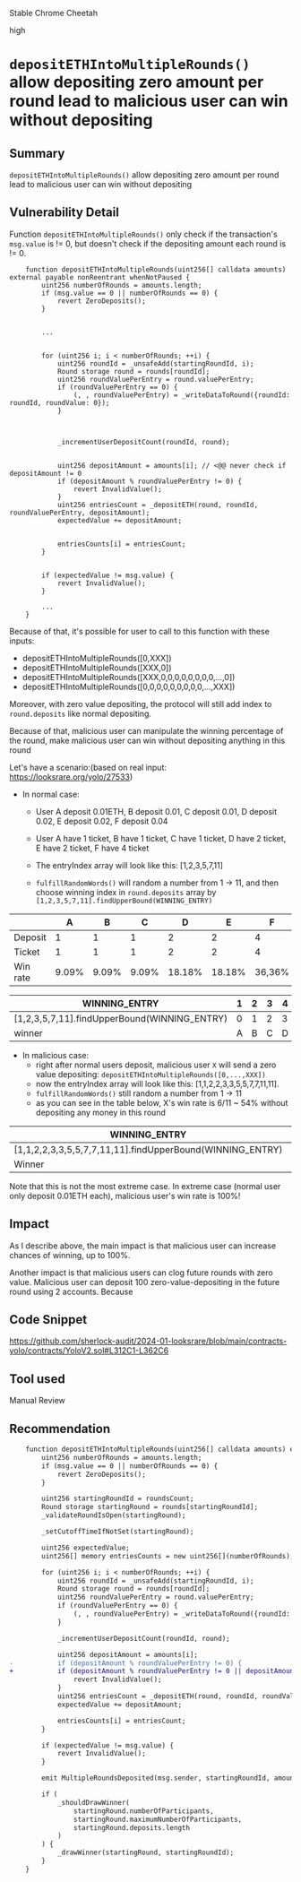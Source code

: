 Stable Chrome Cheetah

high

# `depositETHIntoMultipleRounds()` allow depositing zero amount per round lead to malicious user can win without depositing

## Summary
`depositETHIntoMultipleRounds()` allow depositing zero amount per round lead to malicious user can win without depositing
## Vulnerability Detail
Function `depositETHIntoMultipleRounds()` only check if the transaction's `msg.value` is != 0, but doesn't check if the depositing amount each round is != 0.  
```solidity
    function depositETHIntoMultipleRounds(uint256[] calldata amounts) external payable nonReentrant whenNotPaused {
        uint256 numberOfRounds = amounts.length;
        if (msg.value == 0 || numberOfRounds == 0) {
            revert ZeroDeposits();
        }


        ...


        for (uint256 i; i < numberOfRounds; ++i) {
            uint256 roundId = _unsafeAdd(startingRoundId, i);
            Round storage round = rounds[roundId];
            uint256 roundValuePerEntry = round.valuePerEntry;
            if (roundValuePerEntry == 0) {
                (, , roundValuePerEntry) = _writeDataToRound({roundId: roundId, roundValue: 0});
            }



            _incrementUserDepositCount(roundId, round);


            uint256 depositAmount = amounts[i]; // <@@ never check if depositAmount != 0
            if (depositAmount % roundValuePerEntry != 0) {
                revert InvalidValue();
            }
            uint256 entriesCount = _depositETH(round, roundId, roundValuePerEntry, depositAmount);
            expectedValue += depositAmount;


            entriesCounts[i] = entriesCount;
        }


        if (expectedValue != msg.value) {
            revert InvalidValue();
        }

        ...
    }

```

Because of that, it's possible for user to call to this function with these inputs:
- depositETHIntoMultipleRounds([0,XXX])
- depositETHIntoMultipleRounds([XXX,0])
- depositETHIntoMultipleRounds([XXX,0,0,0,0,0,0,0,0,...,0])
- depositETHIntoMultipleRounds([0,0,0,0,0,0,0,0,0,...,XXX])

Moreover, with zero value depositing, the protocol will still add index to `round.deposits` like normal depositing.

Because of that, malicious user can manipulate the winning percentage of the round, make malicious user can win without depositing anything in this round

Let's have a scenario:(based on real input: https://looksrare.org/yolo/27533)
- In normal case:
    + User A deposit 0.01ETH, B deposit 0.01, C deposit 0.01, D deposit 0.02, E deposit 0.02, F deposit 0.04
    + User A have 1 ticket, B have 1 ticket, C have 1 ticket, D have 2 ticket, E have 2 ticket, F have 4 ticket
    + The entryIndex array will look like this: [1,2,3,5,7,11]

    + `fulfillRandomWords()` will random a number from 1 -> 11, and then choose winning index in `round.deposits` array by `[1,2,3,5,7,11].findUpperBound(WINNING_ENTRY)`

|          | A     | B     | C     | D      | E      | F      |
|----------|-------|-------|-------|--------|--------|--------|
| Deposit  | 1     | 1     | 1     | 2      | 2      | 4      |
| Ticket   | 1     | 1     | 1     | 2      | 2      | 4      |
| Win rate | 9.09% | 9.09% | 9.09% | 18.18% | 18.18% | 36,36% |


| WINNING_ENTRY                                | 1 | 2 | 3 | 4 | 5 | 6 | 7 | 8 | 9 | 10 | 11 |
|----------------------------------------------|---|---|---|---|---|---|---|---|---|----|----|
| [1,2,3,5,7,11].findUpperBound(WINNING_ENTRY) | 0 | 1 | 2 | 3 | 3 | 4 | 4 | 5 | 5 | 5  | 5  |
| winner                                       | A | B | C | D | D | E | E | F | F | F  | F  |

- In malicious case:
    + right after normal users deposit, malicious user `X` will send a zero value depositing:  `depositETHIntoMultipleRounds([0,...,XXX])`
    + now the entryIndex array will look like this: [1,1,2,2,3,3,5,5,7,7,11,11].
    + `fulfillRandomWords()` still random a number from 1 -> 11
    + as you can see in the table below, X's win rate is 6/11 ~ 54% without depositing any money in this round

| WINNING_ENTRY                                             | 1 | 2 | 3 | 4 | 5 | 6 | 7 | 8  | 9  | 10 | 11 |
|-----------------------------------------------------------|---|---|---|---|---|---|---|----|----|----|----|
| [1,1,2,2,3,3,5,5,7,7,11,11].findUpperBound(WINNING_ENTRY) | 1 | 3 | 5 | 6 | 7 | 8 | 9 | 10 | 10 | 10 | 11 |
| Winner                                                    | X | X | X | D | X | E | X | F  | F  | F  | X  |


Note that this is not the most extreme case. In extreme case (normal user only deposit 0.01ETH each), malicious user's win rate is 100%!

## Impact
As I describe above, the main impact is that malicious user can increase chances of winning, up to 100%.

Another impact is that malicious users can clog future rounds with zero value. Malicious user can deposit 100 zero-value-depositing in the future round using 2 accounts. Because 

## Code Snippet
https://github.com/sherlock-audit/2024-01-looksrare/blob/main/contracts-yolo/contracts/YoloV2.sol#L312C1-L362C6
## Tool used

Manual Review

## Recommendation
```diff
    function depositETHIntoMultipleRounds(uint256[] calldata amounts) external payable nonReentrant whenNotPaused {
        uint256 numberOfRounds = amounts.length;
        if (msg.value == 0 || numberOfRounds == 0) {
            revert ZeroDeposits();
        }

        uint256 startingRoundId = roundsCount;
        Round storage startingRound = rounds[startingRoundId];
        _validateRoundIsOpen(startingRound);

        _setCutoffTimeIfNotSet(startingRound);

        uint256 expectedValue;
        uint256[] memory entriesCounts = new uint256[](numberOfRounds);

        for (uint256 i; i < numberOfRounds; ++i) {
            uint256 roundId = _unsafeAdd(startingRoundId, i);
            Round storage round = rounds[roundId];
            uint256 roundValuePerEntry = round.valuePerEntry;
            if (roundValuePerEntry == 0) {
                (, , roundValuePerEntry) = _writeDataToRound({roundId: roundId, roundValue: 0});
            }

            _incrementUserDepositCount(roundId, round);

            uint256 depositAmount = amounts[i];
-           if (depositAmount % roundValuePerEntry != 0) {
+           if (depositAmount % roundValuePerEntry != 0 || depositAmount / roundValuePerEntry == 0) {
                revert InvalidValue();
            }
            uint256 entriesCount = _depositETH(round, roundId, roundValuePerEntry, depositAmount);
            expectedValue += depositAmount;

            entriesCounts[i] = entriesCount;
        }

        if (expectedValue != msg.value) {
            revert InvalidValue();
        }

        emit MultipleRoundsDeposited(msg.sender, startingRoundId, amounts, entriesCounts);

        if (
            _shouldDrawWinner(
                startingRound.numberOfParticipants,
                startingRound.maximumNumberOfParticipants,
                startingRound.deposits.length
            )
        ) {
            _drawWinner(startingRound, startingRoundId);
        }
    }
```